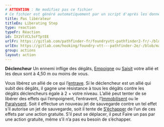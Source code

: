 ```yaml
---
# ATTENTION : Ne modifiez pas ce fichier
# Ce fichier est généré automatiquement par un script d'après les données du module Foundry VTT officiel et de sa traduction
title: Pas libérateur
titleEn: Liberating Step
type: reaction
typeFr: Réaction
id: IX1VlVCL5sFTptEE
urlFr: https://gitlab.com/pathfinder-fr/foundryvtt-pathfinder2-fr/-/blob/master/data/actions/IX1VlVCL5sFTptEE.htm
urlEn: https://gitlab.com/hooking/foundry-vtt---pathfinder-2e/-/blob/master/packs/data/actions.db/liberating-step.json
group: actions
layout: action
---
```

**Déclencheur** Un ennemi inflige des dégâts, [Empoigne](/_condition-items/agrippé/empoigné.md) ou [Saisit](/_actions/saisir.md) votre allié et les deux sont à 4,50 m ou moins de vous.

Vous libérez un allié de ce qui l’[entrave](/_condition-items/entravé.md). Si le déclencheur est un allié qui subit des dégâts, il gagne une résistance à tous les dégâts contre les dégâts déclencheurs égale à 2 + votre niveau. L’allié peut tenter de se libérer des effets qui l’empoignent, l’entravent, l’[Immobilisent](/_condition-items/immobilisé.md) ou le [Paralysent](/_condition-items/paralysé.md). Soit il effectue un nouveau jet de sauvegarde contre un tel effet s’il autorise un jet de sauvegarde, soit il tente de [S’échapper](/_actions/s-échapper.md) de l’un de ces effets par une action gratuite. S’il peut se déplacer, il peut Faire un pas par une action gratuite, même s’il n’a pas eu besoin de s’échapper.


